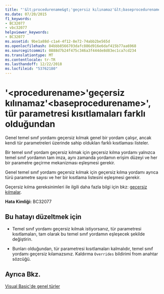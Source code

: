 ```yaml
---
title: "'&lt;procedurename&gt;'geçersiz kılınamaz'&lt;baseprocedurename&gt;', tür parametresi kısıtlamaları farklı olduğundan"
ms.date: 07/20/2015
f1_keywords:
- BC32077
- vbc32077
helpviewer_keywords:
- BC32077
ms.assetid: 9be1a88d-c1a4-4f12-8e72-74abb2be565d
ms.openlocfilehash: 84bbb8566703dafc886d916e6daf415b77aa6968
ms.sourcegitcommit: 0888d7b24f475c346a3f444de8d83ec1ca7cd234
ms.translationtype: MT
ms.contentlocale: tr-TR
ms.lasthandoff: 12/22/2018
ms.locfileid: "53762180"
---
```

# <a name="ltprocedurenamegt-cannot-override-ltbaseprocedurenamegt-because-they-differ-by-type-parameter-constraints"></a>'&lt;procedurename&gt;'geçersiz kılınamaz'&lt;baseprocedurename&gt;', tür parametresi kısıtlamaları farklı olduğundan
Genel temel sınıf yordamı geçersiz kılmak genel bir yordam çalışır, ancak kendi tür parametreleri üzerinde sahip oldukları farklı kısıtlaması listeler.  
  
 Bir temel sınıf yordam geçersiz kılmak için geçersiz kılma yordamı yalnızca temel sınıf yordamın tam imza, aynı zamanda yordamın erişim düzeyi ve her bir parametre geçirme mekanizması eşleşmesi gerekir.  
  
 Genel temel sınıf yordamı geçersiz kılmak için geçersiz kılma yordamı ayrıca türü parametre sayısı ve her bir kısıtlama listesini eşleşmesi gerekir.  
  
 Geçersiz kılma gereksinimleri ile ilgili daha fazla bilgi için bkz: [geçersiz kılmalar](../../visual-basic/language-reference/modifiers/overrides.md).  
  
 **Hata Kimliği:** BC32077  
  
## <a name="to-correct-this-error"></a>Bu hatayı düzeltmek için  
  
-   Temel sınıf yordamı geçersiz kılmak istiyorsanız, tür parametresi kısıtlamaları, tam olarak bu temel sınıf yordamın eşleşecek şekilde değiştirin.  
  
-   Bunları olduğundan, tür parametresi kısıtlamaları kalmalıdır, temel sınıf yordamı geçersiz kılamazsınız. Kaldırma `Overrides` bildirimi from anahtar sözcüğü.  
  
## <a name="see-also"></a>Ayrıca Bkz.  
 [Visual Basic'de genel türler](../../visual-basic/programming-guide/language-features/data-types/generic-types.md)
